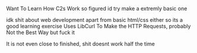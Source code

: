 Want To Learn How C2s Work so figured id try make a extremly basic one

idk shit about web development apart from basic html/css either so its a good learning exercise
Uses LibCurl To Make the HTTP Requests, probably Not the Best Way but fuck it

It is not even close to finished, shit doesnt work half the time
